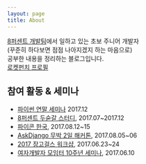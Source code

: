```yaml
---
layout: page
title: About
---
```


<p class="message">
  <a href="https://brunch.co.kr/magazine/8percent">8퍼센트 개발팀</a>에서 일하고 있는 초보 주니어 개발자<br>
  (꾸준히 하다보면 점점 나아지겠지 하는 마음으로)<br>
  공부한 내용을 정리하는 블로그입니다. <br>
  <a href="https://www.rocketpunch.com/@wayhome25">로켓펀치 프로필</a><br>
</p>

## 참여 활동 & 세미나
- [파이썬 연말 세미나](http://blog.pycon.kr/2017/12/27/python-seminar/) 2017.12
- [8퍼센트 두숟갈 스터디](https://brunch.co.kr/@leehosung/42), 2017.07~2017.12
- [파이콘 한국](https://www.pycon.kr/2017/), 2017.08.12~15
- [AskDjango 무박 2일 해커톤](https://nomade.kr/moim/askdjango-hackathon-2017/), 2017.08.05~06
- [2017 장고걸스 워크샵](https://djangogirls.org/seoul/), 2017.06.23~24
- [여자개발자 모임터 10주년 세미나](http://korea-womendevelopers.org/), 2017.06.10

<!-- ## 공부한 것
- 컴퓨터공학 (자료구조, 알고리즘)
    - 패스트캠퍼스 컴퓨터 공학 입문 (2017/03-04) [강의 커리큘럼](http://cdn.www.fastcampus.co.kr/wp-content/uploads/2017/02/%EC%BB%B4%ED%93%A8%ED%84%B0%EA%B3%B5%ED%95%99-%EC%9E%85%EB%AC%B8-SCHOOL-2%EA%B8%B0_%EC%BB%A4%EB%A6%AC%ED%81%98%EB%9F%BC-%EB%B0%8F-%EA%B5%90%EC%9C%A1-%EC%95%88%EB%82%B4%EB%AC%B8.pdf?_ga=1.240441345.321893628.1483015444)
    - oop, memory, data structure, algorithm, network, DB

- Django
  - [8퍼센트 두숟갈 스터디 참여](https://8percent.github.io/2017-06-30/%EC%8A%A4%ED%84%B0%EB%94%94%EC%8B%9C%EC%9E%91/)
  - [Two Scoops of Django](https://www.twoscoopspress.com/products/two-scoops-of-django-1-11)
  - [AskDjango - 장고 기본편 (이진석)](https://nomade.kr/vod/django/)
  - [Django로 배우는 쉽고 빠른 웹 개발 파이썬 웹 프로그래밍 실전편](http://www.yes24.com/24/goods/29331035?scode=029)
  - [Django로 배우는 쉽고 빠른 웹 개발 파이썬 웹 프로그래밍 기본편](http://www.hanbit.co.kr/store/books/look.php?p_code=B5790464800)
  - [파이썬 웹 프로그래밍 – Django로 웹 서비스 개발하기 (정호영)](https://www.inflearn.com/members/hyunjoo_lee_1/course/)

- python
	- [처음 시작하는 파이썬](http://www.hanbit.co.kr/store/books/look.php?p_code=B2827459900)
  - [파이썬 입문 (tryhelloworld)](http://tryhelloworld.co.kr/courses/%ED%8C%8C%EC%9D%B4%EC%8D%AC-%EC%9E%85%EB%AC%B8)

- Java
  - [Java (생활코딩)](https://opentutorials.org/course/1223/4551)
  - [점프 투 자바](https://wikidocs.net/265)

- git
    - [지옥에서 온 git (생활코딩)](https://opentutorials.org/module/2676)

- NodeJS
  - [nodeJS (생활코딩)](https://opentutorials.org/course/2136)

- Javascript
  - [웹 애플리케이션 만들기 (생활코딩)](https://opentutorials.org/course/1688)
  - [Javascript (생활코딩)](https://opentutorials.org/course/743)
  - [웹브라우저 Javascript (생활코딩)](https://opentutorials.org/course/1375)
  - [Web Front-End (윤지수)](http://olc.kr/course/course_online_view.jsp?id=470)

- 파이어베이스
  - [파이어베이스(Firebase)를 이용한 간단한 웹 어플리케이션 만들기 (인프런)](https://www.inflearn.com/course/%ED%8C%8C%EC%9D%B4%EC%96%B4%EB%B2%A0%EC%9D%B4%EC%8A%A4-%EA%B0%95%EC%A2%8C-%EC%9B%B9-%EC%96%B4%ED%94%8C%EB%A6%AC%EC%BC%80%EC%9D%B4%EC%85%98/) -->


<!-- ## 만들어 본 것

- [사내 도서관리 웹어플리케이션(진행중)](https://github.com/wayhome25/our-book)
  - 도서 검색 및 DB 등록 (네이버 검색 API 활용)
  - 도서 대여 및 연체관리
    - 대여 / 반납 기능
    - 연체시 email, slack을 통한 알림
  - 구매 희망도서 신청
  - 도서목록 csv 다운로드
  - 유저간 쪽지 교환 기능

- [인스타그램st 웹어플리케이션 구현](https://github.com/wayhome25/Instagram)
  - Django를 활용하여 인스타그램 기능을 가진 웹어플리케이션을 구현합니다.
  - 동작하는 단위별로 commit을 추가한다. 코드 리뷰를 고려한 commit 메시지를 작성한다.
  - 필요한건 Django 공식 문서, stackoverflow를 찾아보고 문제를 해결한다.
  - 궁금한 코드는 Django 소스코드 를 열어서 직접 읽어본다.

- [두번째 Django 프로젝트 영어 스터디용 게시판](https://github.com/wayhome25/django_english_project)
    - django의 기본적인 기능을 활용하여 영어 스터디에서 사용할 게시판을 만들었습니다.
    - 인증기능 (로그인, 로그아웃)
    - CRUD (글 추가, 조회, 갱신, 삭제)
    - 댓글기능 (Many-to-one relationships)
    - summernote package를 활용한 WYSWYG editor 적용
	- CBV Listview 활용
    - bootstrap을 사용하여 마크업

- [첫번째 Django 프로젝트 메모 게시판](https://github.com/wayhome25/django_memo_project)
    - 인증기능 (회원가입, 로그인, 로그아웃)
    - CRUD (글 추가, 조회, 갱신, 삭제)
    - 좋아요 기능 (Many-to-one relationships, 비동기 ajax 통신)
    - 정렬기능 (좋아요순, 최신순)
    - python, django, javascript, bootstrap, pythonanywhere

- firebase 연습을 위해서 만든 [simple to-do list](https://simple-todolist.firebaseapp.com/)
  - firebase, javascript, html, css, materialize ui framework

- 프론트엔드 연습목록
	- [bootstrap 그리드 시스템, sass를 활용한 프로젝트용 웹 사이트 마크업](https://wayhome25.github.io/fastcampus_school/homework/10km/)
	- [sass를 활용한 텀블벅 웹 페이지 마크업](https://wayhome25.github.io/fastcampus_school/01_html-css/tumblbug/projects.html)
	- [직접 제작한 그리드 시스템을 활용한 쇼핑몰 메인화면 레이아웃](https://wayhome25.github.io/front-end/practice_team_activity)
	- [반응형 웹 페이지 ](https://wayhome25.github.io/small_project/responsive_website/)
	- [그 밖의 프론트엔드 연습목록](https://github.com/wayhome25/front-end/blob/master/Readme.md) -->

